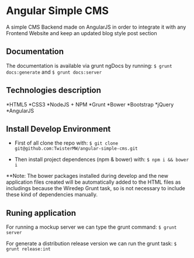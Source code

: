 # Angular Simple CMS
A simple CMS Backend made on AngularJS in order to integrate it with any Frontend Website and keep an updated blog style post section

## Documentation
The documentation is available via grunt ngDocs by running:
 ```$ grunt docs:generate``` and ```$ grunt docs:server```

## Technologies description
*HTML5
*CSS3
*NodeJS + NPM
*Grunt
*Bower
*Bootstrap
*jQuery
*AngularJS

## Install Develop Environment
- First of all clone the repo with:
    ```$ git clone git@github.com:TwisterMW/angular-simple-cms.git```

- Then install project dependences (npm & bower) with:
    ```$ npm i && bower i```

**Note: The bower packages installed during develop and the new application files created will be automatically added to the HTML files as includings because the Wiredep Grunt task, so is not necessary to include these kind of dependencies manually.

## Runing application
For running a mockup server we can type the grunt command:
```$ grunt server```

For generate a distribution release version we can run the grunt task:
```$ grunt release:int```
